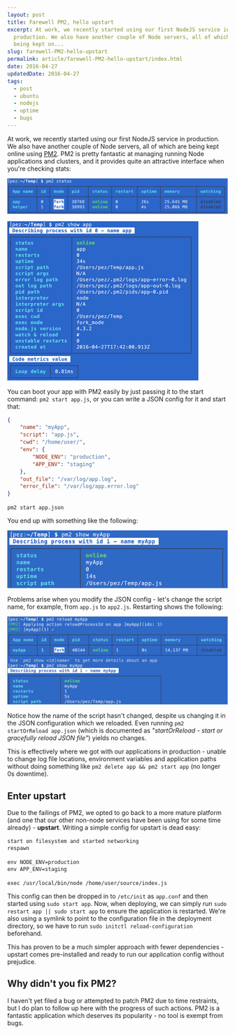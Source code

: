 ```yaml
---
layout: post
title: Farewell PM2, hello upstart
excerpt: At work, we recently started using our first NodeJS service in
  production. We also have another couple of Node servers, all of which are
  being kept on...
slug: farewell-PM2-hello-upstart
permalink: article/farewell-PM2-hello-upstart/index.html
date: 2016-04-27
updatedDate: 2016-04-27
tags:
  - post
  - ubuntu
  - nodejs
  - uptime
  - bugs
---
```


At work, we recently started using our first NodeJS service in production. We also have another couple of Node servers, all of which are being kept online using [PM2](https://www.npmjs.com/package/pm2). PM2 is pretty fantastic at managing running Node applications and clusters, and it provides quite an attractive interface when you're checking stats:

[![pm2 status](pm2status.jpg)](pm2status.jpg)

[![pm2 status app](pm2statusapp.jpg)](pm2statusapp.jpg)

You can boot your app with PM2 easily by just passing it to the start command: `pm2 start app.js`, or you can write a JSON config for it and start that:

```json
{
    "name": "myApp",
    "script": "app.js",
    "cwd": "/home/user/",
    "env": {
        "NODE_ENV": "production",
        "APP_ENV": "staging"
    },
    "out_file": "/var/log/app.log",
    "error_file": "/var/log/app.error.log"
}
```

`pm2 start app.json`

You end up with something like the following:

[![pm2 show myApp](pm2online.png)](pm2online.png)

Problems arise when you modify the JSON config - let's change the script name, for example, from `app.js` to `app2.js`. Restarting shows the following:

[![pm2 show myApp again](pm2online2.png)](pm2online2.png)

Notice how the name of the script hasn't changed, despite us changing it in the JSON configuration which we reloaded. Even running `pm2 startOrReload app.json` (which is documented as _"startOrReload <json> - start or gracefully reload JSON file"_) yields no changes.

This is effectively where we got with our applications in production - unable to change log file locations, environment variables and application paths without doing something like `pm2 delete app && pm2 start app` (no longer 0s downtime).

## Enter upstart
Due to the failings of PM2, we opted to go back to a more mature platform (and one that our other non-node services have been using for some time already) - **upstart**. Writing a simple config for upstart is dead easy:

```
start on filesystem and started networking
respawn

env NODE_ENV=production
env APP_ENV=staging

exec /usr/local/bin/node /home/user/source/index.js
```

This config can then be dropped in to `/etc/init` as `app.conf` and then started using `sudo start app`. Now, when deploying, we can simply run `sudo restart app || sudo start app` to ensure the application is restarted. We're also using a symlink to point to the configuration file in the deployment directory, so we have to run `sudo initctl reload-configuration` beforehand.

This has proven to be a much simpler approach with fewer dependencies - upstart comes pre-installed and ready to run our application config without prejudice.

## Why didn't you fix PM2?
I haven't yet filed a bug or attempted to patch PM2 due to time restraints, but I do plan to follow up here with the progress of such actions. PM2 is a fantastic application which deserves its popularity - no tool is exempt from bugs.
